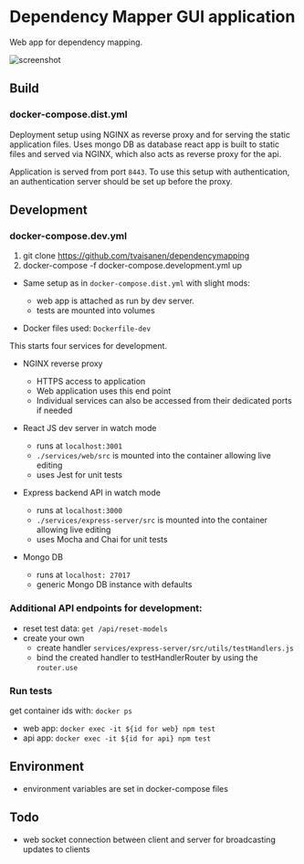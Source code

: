 # Dependency Mapper GUI application

Web app for dependency mapping.

![screenshot](https://github.com/tvaisanen/dependencymapping/raw/master/img/dependency-mapper-screen.png)

## Build

### docker-compose.dist.yml

Deployment setup using NGINX as reverse proxy and
for serving the static application files. 
Uses mongo DB as database
react app is built to static files and served via
NGINX, which also acts as reverse proxy for the api.

Application is served from port `8443`. To use this
setup with authentication, an authentication server
should be set up before the proxy.


## Development

### docker-compose.dev.yml

1. git clone https://github.com/tvaisanen/dependencymapping
2. docker-compose -f docker-compose.development.yml up

* Same setup as in `docker-compose.dist.yml` with slight mods:
    * web app is attached as run by dev server.
    * tests are mounted into volumes

* Docker files used: `Dockerfile-dev`


This starts four services for development.

* NGINX reverse proxy
    * HTTPS access to application
    * Web application uses this end point
    * Individual services can also be accessed from their dedicated ports if needed

* React JS dev server in watch mode
    - runs at `localhost:3001`
    - `./services/web/src` is mounted into the container allowing live editing
    - uses Jest for unit tests
    
* Express backend API in watch mode
    - runs at `localhost:3000`
    - `./services/express-server/src` is mounted into the container allowing live editing
    - uses Mocha and Chai for unit tests
    
* Mongo DB
    - runs at `localhost: 27017`
    - generic Mongo DB instance with defaults

### Additional API endpoints for development:
* reset test data: `get /api/reset-models`
* create your own 
    - create handler `services/express-server/src/utils/testHandlers.js`
    - bind the created handler to testHandlerRouter by using the `router.use`


### Run tests

get container ids with: `docker ps`
* web app: `docker exec -it ${id for web} npm test`
* api app: `docker exec -it ${id for api} npm test`

## Environment

* environment variables are set in docker-compose files

## Todo

* web socket connection between client and server for broadcasting updates to clients

